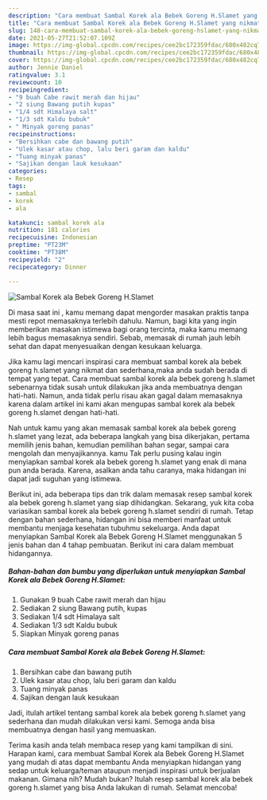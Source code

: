 ```yaml
---
description: "Cara membuat Sambal Korek ala Bebek Goreng H.Slamet yang nikmat Untuk Jualan"
title: "Cara membuat Sambal Korek ala Bebek Goreng H.Slamet yang nikmat Untuk Jualan"
slug: 148-cara-membuat-sambal-korek-ala-bebek-goreng-hslamet-yang-nikmat-untuk-jualan
date: 2021-05-27T21:52:07.109Z
image: https://img-global.cpcdn.com/recipes/cee2bc172359fdac/680x482cq70/sambal-korek-ala-bebek-goreng-hslamet-foto-resep-utama.jpg
thumbnail: https://img-global.cpcdn.com/recipes/cee2bc172359fdac/680x482cq70/sambal-korek-ala-bebek-goreng-hslamet-foto-resep-utama.jpg
cover: https://img-global.cpcdn.com/recipes/cee2bc172359fdac/680x482cq70/sambal-korek-ala-bebek-goreng-hslamet-foto-resep-utama.jpg
author: Jennie Daniel
ratingvalue: 3.1
reviewcount: 10
recipeingredient:
- "9 buah Cabe rawit merah dan hijau"
- "2 siung Bawang putih kupas"
- "1/4 sdt Himalaya salt"
- "1/3 sdt Kaldu bubuk"
- " Minyak goreng panas"
recipeinstructions:
- "Bersihkan cabe dan bawang putih"
- "Ulek kasar atau chop, lalu beri garam dan kaldu"
- "Tuang minyak panas"
- "Sajikan dengan lauk kesukaan"
categories:
- Resep
tags:
- sambal
- korek
- ala

katakunci: sambal korek ala 
nutrition: 181 calories
recipecuisine: Indonesian
preptime: "PT23M"
cooktime: "PT38M"
recipeyield: "2"
recipecategory: Dinner

---
```



![Sambal Korek ala Bebek Goreng H.Slamet](https://img-global.cpcdn.com/recipes/cee2bc172359fdac/680x482cq70/sambal-korek-ala-bebek-goreng-hslamet-foto-resep-utama.jpg)

Di masa  saat ini , kamu memang dapat mengorder masakan praktis tanpa mesti repot memasaknya terlebih dahulu. Namun, bagi kita yang ingin memberikan masakan istimewa bagi orang tercinta, maka kamu memang lebih bagus memasaknya sendiri. Sebab, memasak di rumah jauh lebih sehat dan dapat menyesuaikan dengan kesukaan keluarga.

Jika kamu lagi mencari inspirasi cara membuat sambal korek ala bebek goreng h.slamet yang nikmat dan sederhana,maka anda sudah berada di tempat yang tepat. Cara membuat sambal korek ala bebek goreng h.slamet  sebenarnya tidak susah untuk dilakukan jika anda membuatnya dengan hati-hati. Namun, anda tidak perlu risau akan gagal dalam memasaknya 
karena dalam artikel ini kami akan mengupas sambal korek ala bebek goreng h.slamet dengan hati-hati.  



Nah untuk kamu yang akan memasak sambal korek ala bebek goreng h.slamet yang lezat, ada beberapa langkah yang bisa dikerjakan, pertama memilih jenis bahan, kemudian pemilihan bahan segar, sampai cara mengolah dan menyajikannya. kamu Tak perlu pusing kalau ingin menyiapkan sambal korek ala bebek goreng h.slamet yang enak di mana pun anda berada. Karena, asalkan anda  tahu caranya, maka hidangan ini dapat jadi suguhan yang istimewa.

Berikut ini, ada beberapa tips dan trik dalam memasak resep sambal korek ala bebek goreng h.slamet yang siap dihidangkan. Sekarang, yuk kita coba variasikan sambal korek ala bebek goreng h.slamet sendiri di rumah. Tetap dengan bahan sederhana, hidangan ini bisa memberi manfaat untuk membantu menjaga kesehatan tubuhmu sekeluarga. Anda dapat menyiapkan Sambal Korek ala Bebek Goreng H.Slamet menggunakan 5 jenis bahan dan 4 tahap pembuatan. Berikut ini cara dalam membuat hidangannya.

<!--inarticleads1-->

##### Bahan-bahan dan bumbu yang diperlukan untuk menyiapkan Sambal Korek ala Bebek Goreng H.Slamet:

1. Gunakan 9 buah Cabe rawit merah dan hijau
1. Sediakan 2 siung Bawang putih, kupas
1. Sediakan 1/4 sdt Himalaya salt
1. Sediakan 1/3 sdt Kaldu bubuk
1. Siapkan  Minyak goreng panas




<!--inarticleads2-->

##### Cara membuat Sambal Korek ala Bebek Goreng H.Slamet:

1. Bersihkan cabe dan bawang putih
1. Ulek kasar atau chop, lalu beri garam dan kaldu
1. Tuang minyak panas
1. Sajikan dengan lauk kesukaan




Jadi, itulah artikel tentang  sambal korek ala bebek goreng h.slamet  yang sederhana dan mudah dilakukan versi kami. Semoga anda bisa membuatnya dengan hasil yang memuaskan. 

Terima kasih anda telah membaca resep yang kami tampilkan di sini. Harapan kami, cara membuat  Sambal Korek ala Bebek Goreng H.Slamet yang mudah di atas dapat membantu Anda menyiapkan hidangan yang sedap untuk keluarga/teman ataupun menjadi inspirasi untuk berjualan makanan. Gimana nih? Mudah bukan? Itulah resep sambal korek ala bebek goreng h.slamet yang bisa Anda lakukan di rumah. Selamat mencoba!


